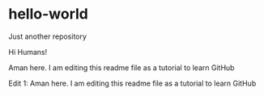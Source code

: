 # hello-world
Just another repository

Hi Humans!

Aman here. I am editing this readme file as a tutorial to learn GitHub

Edit 1:
Aman here. I am editing this readme file as a tutorial to learn GitHub
